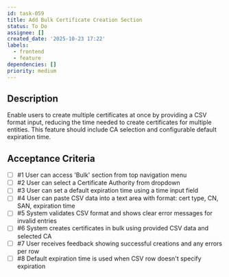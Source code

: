 ```yaml
---
id: task-059
title: Add Bulk Certificate Creation Section
status: To Do
assignee: []
created_date: '2025-10-23 17:22'
labels:
  - frontend
  - feature
dependencies: []
priority: medium
---
```


## Description

<!-- SECTION:DESCRIPTION:BEGIN -->
Enable users to create multiple certificates at once by providing a CSV format input, reducing the time needed to create certificates for multiple entities. This feature should include CA selection and configurable default expiration time.
<!-- SECTION:DESCRIPTION:END -->

## Acceptance Criteria
<!-- AC:BEGIN -->
- [ ] #1 User can access 'Bulk' section from top navigation menu
- [ ] #2 User can select a Certificate Authority from dropdown
- [ ] #3 User can set a default expiration time using a time input field
- [ ] #4 User can paste CSV data into a text area with format: cert type, CN, SAN, expiration time
- [ ] #5 System validates CSV format and shows clear error messages for invalid entries
- [ ] #6 System creates certificates in bulk using provided CSV data and selected CA
- [ ] #7 User receives feedback showing successful creations and any errors per row
- [ ] #8 Default expiration time is used when CSV row doesn't specify expiration
<!-- AC:END -->
